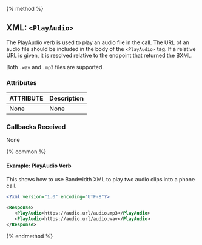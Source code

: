 {% method %}
## XML: `<PlayAudio>`
The PlayAudio verb is used to play an audio file in the call.  The URL of an audio file should be included in the body
of the `<PlayAudio>` tag.  If a relative URL is given, it is resolved relative to the endpoint that returned the BXML.

Both `.wav` and `.mp3` files are supported.

### Attributes
| ATTRIBUTE | Description |
|:----------|:------------|
| None      | None        |


### Callbacks Received

None

{% common %}
#### Example:  PlayAudio Verb
This shows how to use Bandwidth XML to play two audio clips into a phone call.

```XML
<?xml version="1.0" encoding="UTF-8"?>

<Response>
   <PlayAudio>https://audio.url/audio.mp3</PlayAudio>
   <PlayAudio>https://audio.url/audio.wav</PlayAudio>
</Response>
```

{% endmethod %}
